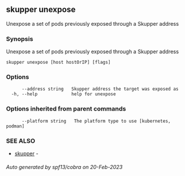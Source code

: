 ## skupper unexpose

Unexpose a set of pods previously exposed through a Skupper address

### Synopsis

Unexpose a set of pods previously exposed through a Skupper address

```
skupper unexpose [host hostOrIP] [flags]
```

### Options

```
      --address string   Skupper address the target was exposed as
  -h, --help             help for unexpose
```

### Options inherited from parent commands

```
      --platform string   The platform type to use [kubernetes, podman]
```

### SEE ALSO

* [skupper](skupper.md)	 - 

###### Auto generated by spf13/cobra on 20-Feb-2023
